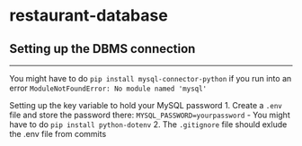 # restaurant-database
## Setting up the DBMS connection
---
You might have to do `pip install mysql-connector-python` if you run into an error `ModuleNotFoundError: No module named 'mysql'`

Setting up the key variable to hold your MySQL password
    1. Create a `.env` file and store the password there: `MYSQL_PASSWORD=yourpassword`
        - You might have to do `pip install python-dotenv`
    2. The `.gitignore` file should exlude the .env file from commits
